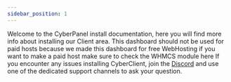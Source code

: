 ```yaml
---
sidebar_position: 1
---
```


Welcome to the CyberPanel install documentation, here you will find more info about installing our Client area.
This dashboard should not be used for paid hosts because we made this dashboard for free WebHosting if you want to make a paid host make sure to check the WHMCS module here
If you encounter any issues installing CyberClient, join the [Discord](https://discord.gg/XGd6UEf3Ze) and use one of the dedicated support channels to ask your question.